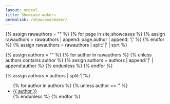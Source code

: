```yaml
---
layout: onecol
title: Showcase makers
permalink: /showcase/maker/
---
```


{% assign rawauthors = "" %}
{% for page in site.showcases %}
    {% assign rawauthors = rawauthors | append: page.author | append: '|' %}
{% endfor %}
{% assign rawauthors = rawauthors | split:'|' | sort %}

{% assign authors = "" %}
{% for author in rawauthors %}
    {% unless authors contains author %}
        {% assign authors = authors | append:'|' | append:author %}
    {% endunless %}
{% endfor %}

{% assign authors = authors | split:'|'%}
<ul>
{% for author in authors %}
    {% unless author == '' %}
        <li><a href="{{ author }}">{{ author }}</a></li>
    {% endunless %}
{% endfor %}
</ul>
